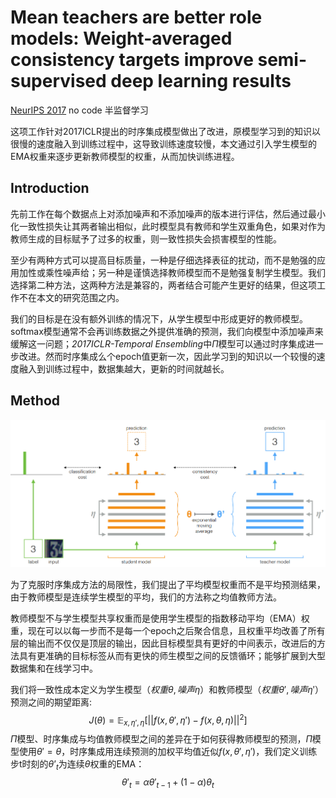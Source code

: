 # Mean teachers are better role models: Weight-averaged consistency targets improve semi-supervised deep learning results

[NeurIPS 2017](https://proceedings.neurips.cc/paper/2017/hash/68053af2923e00204c3ca7c6a3150cf7-Abstract.html)	no code 	半监督学习

这项工作针对2017ICLR提出的时序集成模型做出了改进，原模型学习到的知识以很慢的速度融入到训练过程中，这导致训练速度较慢，本文通过引入学生模型的EMA权重来逐步更新教师模型的权重，从而加快训练进程。

## Introduction 

先前工作在每个数据点上对添加噪声和不添加噪声的版本进行评估，然后通过最小化一致性损失让其两者输出相似，此时模型具有教师和学生双重角色，如果对作为教师生成的目标赋予了过多的权重，则一致性损失会损害模型的性能。

至少有两种方式可以提高目标质量，一种是仔细选择表征的扰动，而不是勉强的应用加性或乘性噪声给；另一种是谨慎选择教师模型而不是勉强复制学生模型。我们选择第二种方法，这两种方法是兼容的，两者结合可能产生更好的结果，但这项工作不在本文的研究范围之内。

我们的目标是在没有额外训练的情况下，从学生模型中形成更好的教师模型。softmax模型通常不会再训练数据之外提供准确的预测，我们向模型中添加噪声来缓解这一问题；*2017ICLR-Temporal Ensembling*中$\Pi$模型可以通过时序集成进一步改进。然而时序集成么个epoch值更新一次，因此学习到的知识以一个较慢的速度融入到训练过程中，数据集越大，更新的时间就越长。



## Method

![image-20240324165833902](../Base/imgs/image-20240324165833902.png)

为了克服时序集成方法的局限性，我们提出了平均模型权重而不是平均预测结果，由于教师模型是连续学生模型的平均，我们的方法称之均值教师方法。

教师模型不与学生模型共享权重而是使用学生模型的指数移动平均（EMA）权重，现在可以以每一步而不是每一个epoch之后聚合信息，且权重平均改善了所有层的输出而不仅仅是顶层的输出，因此目标模型具有更好的中间表示，改进后的方法具有更准确的目标标签从而有更快的师生模型之间的反馈循环；能够扩展到大型数据集和在线学习中。

我们将一致性成本定义为学生模型（$权重\theta,噪声\eta$）和教师模型（$权重\theta',噪声\eta'$）预测之间的期望距离:
$$
J(\theta) = \mathbb{E}_{x,\eta',\eta}[||f(x,\theta',\eta') - f(x,\theta,\eta)||^2]
$$
$\Pi$模型、时序集成与均值教师模型之间的差异在于如何获得教师模型的预测，$\Pi$模型使用$\theta'=\theta$，时序集成用连续预测的加权平均值近似$f(x,\theta',\eta')$，我们定义训练步t时刻的$\theta’_t$为连续$\theta$权重的EMA：
$$
\theta'_t=\alpha\theta'_{t-1}+(1-\alpha)\theta_t
$$
